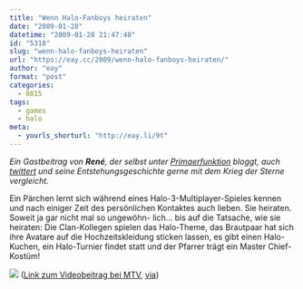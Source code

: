 ```yaml
---
title: "Wenn Halo-Fanboys heiraten"
date: "2009-01-28"
datetime: "2009-01-28 21:47:40"
id: "5318"
slug: "wenn-halo-fanboys-heiraten"
url: "https://eay.cc/2009/wenn-halo-fanboys-heiraten/"
author: "eay"
format: "post"
categories:
  - 0815
tags:
  - games
  - halo
meta:
  - yourls_shorturl: "http://eay.li/9t"
---
```


_Ein Gastbeitrag von **René**, der selbst unter [Primaerfunktion](http://www.primaerfunktion.de/) bloggt, auch [twittert](http://twitter.com/primaerfunktion) und seine Entstehungsgeschichte gerne mit dem Krieg der Sterne vergleicht._

Ein Pärchen lernt sich während eines Halo-3-Multiplayer-Spieles kennen und nach einiger Zeit des persönlichen Kontaktes auch lieben. Sie heiraten. Soweit ja gar nicht mal so ungewöhn- lich... bis auf die Tatsache, wie sie heiraten: Die Clan-Kollegen spielen das Halo-Theme, das Brautpaar hat sich ihre Avatare auf die Hochzeitskleidung sticken lassen, es gibt einen Halo-Kuchen, ein Halo-Turnier findet statt und der Pfarrer trägt ein Master Chief-Kostüm!

[![](/uploads/2009/halowedding.jpg)](http://www.mtv.com/videos/news/335889/i-now-pronounce-you-teammates-for-life.jhtml#id=1603537) ([Link zum Videobeitrag bei MTV](http://www.mtv.com/videos/news/335889/i-now-pronounce-you-teammates-for-life.jhtml#id=1603537), [via](http://www.slashgamer.com/2009/01/28/halo-3-wedding-video/))
